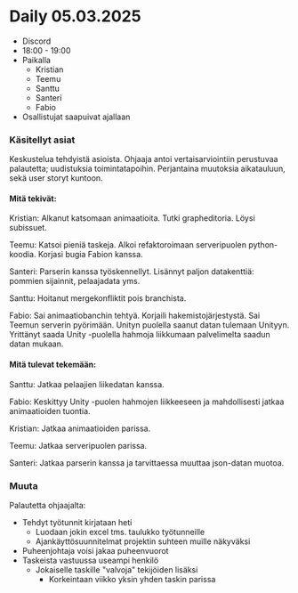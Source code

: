 # Daily 05.03.2025

- Discord
- 18:00 - 19:00
- Paikalla
	- Kristian 
	- Teemu
	- Santtu
	- Santeri
	- Fabio
- Osallistujat saapuivat ajallaan


### Käsitellyt asiat

Keskustelua tehdyistä asioista. Ohjaaja antoi vertaisarviointiin perustuvaa palautetta; uudistuksia toimintatapoihin.
Perjantaina muutoksia aikatauluun, sekä user storyt kuntoon.

#### Mitä tekivät:

Kristian: Alkanut katsomaan animaatioita. Tutki grapheditoria. Löysi subissuet.

Teemu: Katsoi pieniä taskeja. Alkoi refaktoroimaan serveripuolen python-koodia. 
Korjasi bugia Fabion kanssa.

Santeri: Parserin kanssa työskennellyt. Lisännyt paljon datakenttiä: pommien sijainnit, pelaajadata yms.

Santtu: Hoitanut mergekonfliktit pois branchista.

Fabio: Sai animaatiobanchin tehtyä. Korjaili hakemistojärjestystä. Sai Teemun serverin pyörimään. Unityn puolella saanut datan tulemaan Unityyn.
Yrittänyt saada Unity -puolella hahmoja liikkumaan palvelimelta saadun datan mukaan.

#### Mitä tulevat tekemään:

Santtu: Jatkaa pelaajien liikedatan kanssa.

Fabio: Keskittyy Unity -puolen hahmojen liikkeeseen ja mahdollisesti jatkaa animaatioiden tuontia.

Kristian: Jatkaa animaatioiden parissa.

Teemu: Jatkaa serveripuolen parissa.

Santeri: Jatkaa parserin kanssa ja tarvittaessa muuttaa json-datan muotoa.

### Muuta

Palautetta ohjaajalta:
- Tehdyt työtunnit kirjataan heti
    - Luodaan jokin excel tms. taulukko työtunneille
    - Ajankäyttösuunnitelmat projektin suhteen muille näkyväksi
- Puheenjohtaja voisi jakaa puheenvuorot
- Taskeista vastuussa useampi henkilö
    - Jokaiselle taskille "valvoja" tekijöiden lisäksi
        - Korkeintaan viikko yksin yhden taskin parissa


